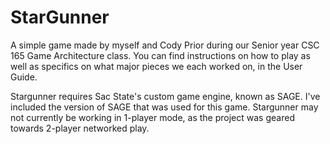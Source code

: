StarGunner
==========

A simple game made by myself and Cody Prior during our Senior year CSC 165 Game Architecture class. You can 
find instructions on how to play as well as specifics on what major pieces we each worked on, in the User Guide.

Stargunner requires Sac State's custom game engine, known as SAGE. I've included the version of SAGE that was 
used for this game. Stargunner may not currently be working in 1-player mode, as the project was geared towards 
2-player networked play.
